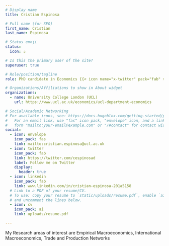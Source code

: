 ```yaml
---
# Display name
title: Cristian Espinosa

# Full name (for SEO)
first_name: Cristian
last_name: Espinosa

# Status emoji
status:
  icon: ☕️

# Is this the primary user of the site?
superuser: true

# Role/position/tagline
role: PhD candidate in Economics {{< icon name="x-twitter" pack="fab" >}}

# Organizations/Affiliations to show in About widget
organizations:
  - name: University College London (UCL)
    url: https://www.ucl.ac.uk/economics/ucl-department-economics

# Social/Academic Networking
# For available icons, see: https://docs.hugoblox.com/getting-started/page-builder/#icons
#   For an email link, use "fas" icon pack, "envelope" icon, and a link in the
#   form "mailto:your-email@example.com" or "/#contact" for contact widget.
social:
  - icon: envelope
    icon_pack: fas
    link: mailto:cristian.espinosa@ucl.ac.uk
  - icon: twitter
    icon_pack: fab
    link: https://twitter.com/cespinosad
    label: Follow me on Twitter
    display:
      header: true
  - icon: linkedin
    icon_pack: fab
    link: www.linkedin.com/in/cristian-espinosa-201a5158
  # Link to a PDF of your resume/CV.
  # To use: copy your resume to `static/uploads/resume.pdf`, enable `ai` icons in `params.yaml`,
  # and uncomment the lines below.
  - icon: cv
    icon_pack: ai
    link: uploads/resume.pdf

---
```


My Research areas of interest are Empirical Macroeconomics, International Macroeconomics, Trade and Production Networks
